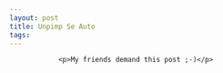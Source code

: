 ```yaml
---
layout: post
title: Unpimp Se Auto
tags:
---
```



                <p>My friends demand this post ;-)</p>
<div style="text-align:center"><object type="application/x-shockwave-flash" style="width:425px; height:350px" data="http://www.youtube.com/v/wey9--VVxAg"><param name="movie" value="http://www.youtube.com/v/wey9--VVxAg"></param></object></div>
<div style="text-align:center"><object type="application/x-shockwave-flash" style="width:425px; height:350px" data="http://www.youtube.com/v/izLGykFU-Io"><param name="movie" value="http://www.youtube.com/v/izLGykFU-Io"></param></object></div>
<div style="text-align:center"><object type="application/x-shockwave-flash" style="width:425px; height:350px" data="http://www.youtube.com/v/29P_WppkJEA"><param name="movie" value="http://www.youtube.com/v/29P_WppkJEA"></param></object></div>
